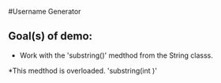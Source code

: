  #Username Generator

 ## Goal(s) of demo:

 * Work with the 'substring()' medthod from the String classs.

  *This medthod is overloaded. 'substring(int )'
